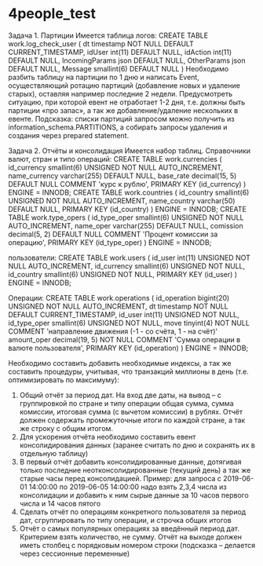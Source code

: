 # 4people_test
Задача 1. Партиции
Имеется таблица логов:
CREATE TABLE work.log_check_user (
  dt timestamp NOT NULL DEFAULT CURRENT_TIMESTAMP,
  idUser int(11) DEFAULT NULL,
  idAction int(11) DEFAULT NULL,
  IncomingParams json DEFAULT NULL,
  OtherParams json DEFAULT NULL,
  Message smallint(6) DEFAULT NULL
)
Необходимо разбить таблицу на партиции по 1 дню и написать Event, осуществляющий ротацию партиций (добавление новых и удаление старых), оставляя например последние 2 недели. Предусмотреть ситуацию, при которой евент не отработает 1-2 дня, т.е. должны быть партиции «про запас», а так же добавление/удаление нескольких в евенте.
Подсказка: списки партиций запросом можно получить из information_schema.PARTITIONS, а собирать запросы удаления и создания  через prepared statement.

Задача 2. Отчёты и консолидация
Имеется набор таблиц. Справочники валют, стран и типо операций:
CREATE TABLE work.currencies (
	id_currency smallint(6) UNSIGNED NOT NULL AUTO_INCREMENT,
	name_currency varchar(255) DEFAULT NULL,
	base_rate decimal(15, 5) DEFAULT NULL COMMENT 'курс к рублю',
	PRIMARY KEY (id_currency)
)
ENGINE = INNODB;
CREATE TABLE work.countries (
	id_country smallint(6) UNSIGNED NOT NULL AUTO_INCREMENT,
	name_country varchar(50) DEFAULT NULL,
	PRIMARY KEY (id_country)
)
ENGINE = INNODB;
CREATE TABLE work.type_opers (
	id_type_oper smallint(6) UNSIGNED NOT NULL AUTO_INCREMENT,
	name_oper varchar(255) DEFAULT NULL,
	comission decimal(5, 2) DEFAULT NULL COMMENT 'Процент комиссии за операцию',
	PRIMARY KEY (id_type_oper)
)
ENGINE = INNODB;

пользователи:
CREATE TABLE work.users (
	id_user int(11) UNSIGNED NOT NULL AUTO_INCREMENT,
	id_currency smallint(6) UNSIGNED NOT NULL,
	id_country smallint(6) UNSIGNED NOT NULL,
	PRIMARY KEY (id_user)
)
ENGINE = INNODB;

Операции:
CREATE TABLE work.operations (
	id_operation bigint(20) UNSIGNED NOT NULL AUTO_INCREMENT,
	dt timestamp NOT NULL DEFAULT CURRENT_TIMESTAMP,
id_user int(11) UNSIGNED NOT NULL,
	id_type_oper smallint(6) UNSIGNED NOT NULL,
move tinyint(4) NOT NULL COMMENT 'направление движения (-1 - со счёта, 1 - на счёт)'
	amount_oper decimal(19, 5) NOT NULL COMMENT 'Сумма операции в валюте пользователя',
	PRIMARY KEY (id_operation)
)
ENGINE = INNODB;

Необходимо составить добавить необходимые индексы, а так же составить процедуры, учитывая, что транзакций миллионы в день (т.е. оптимизировать по максимуму):
1) Общий отчёт за период дат. На вход две даты, на вывод – с группировкой по стране и типу операции общая сумма, сумма комиссии, итоговая сумма (с вычетом комиссии) в рублях. Отчёт должен содержать промежуточные итоги по каждой стране, а так же строку с общим итогом.
2) Для ускорения отчёта необходимо составить евент консолидирования данных (заранее считать по дню и сохранять их в отдельную таблицу)
3) В первый отчёт добавить консолидированные данные, дотягивая только последние неотконсолидированные (текущий день) а так же старые часы перед консолидацией. Пример: для запроса с 2019-06-01 14:00:00 по 2019-06-05 14:00:00 надо взять 2,3,4 числа из консолидации и добавить к ним сырые данные за 10 часов первого числа и 14 часов пятого
4) Сделать отчёт по операциям конкретного пользователя за период дат, сгруппировать по типу операции, и строчка общих итогов
5) Отчёт о самых популярных операциях за введённый период дат. Критерием взять количество, не сумму. Отчёт на выходе должен иметь столбец с порядковым номером строки (подсказка – делается через сессионные переменные)

